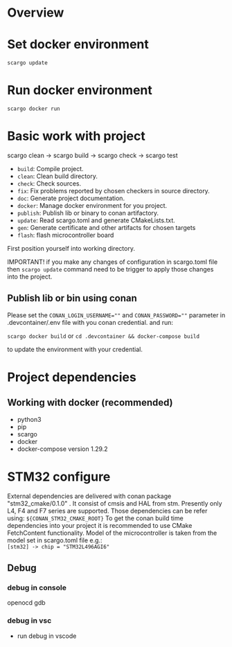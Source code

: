 # Overview

<Add project overview here>

# Set docker environment

`scargo update`

# Run docker environment

`scargo docker run`

# Basic work with project

scargo clean -> scargo build -> scargo check -> scargo test

- `build`: Compile project.
- `clean`: Clean build directory.
- `check`: Check sources.
- `fix`: Fix problems reported by chosen checkers in source directory.
- `doc`: Generate project documentation.
- `docker`: Manage docker environment for you project.
- `publish`: Publish lib or binary to conan artifactory.
- `update`: Read scargo.toml and generate CMakeLists.txt.
- `gen`: Generate certificate and other artifacts for chosen targets
- `flash`: flash microcontroller board

First position yourself into working directory.

IMPORTANT! if you make any changes of configuration in scargo.toml file then `scargo update` command need to be trigger to apply those changes into the project.

## Publish lib or bin using conan

Please set the `CONAN_LOGIN_USERNAME=""` and `CONAN_PASSWORD=""` parameter in .devcontainer/.env file with you conan credential.
and run:

`scargo docker build`
or
`cd .devcontainer && docker-compose build`

to update the environment with your credential.

# Project dependencies

## Working with docker (recommended)

- python3
- pip
- scargo
- docker
- docker-compose version 1.29.2

# STM32 configure
External dependencies are delivered with conan package "stm32_cmake/0.1.0" . It consist of cmsis and HAL from stm. 
Presently only L4, F4 and F7 series are supported. Those dependencies can be refer using:
`${CONAN_STM32_CMAKE_ROOT}` 
To get the conan build time dependencies into your project it is recommended to use CMake FetchContent functionality.
Model of the microcontroller is taken from the model set in scargo.toml file e.g.:  
`[stm32] -> chip = "STM32L496AGI6"`

## Debug

### debug in console

openocd gdb

### debug in vsc

- run debug in vscode
